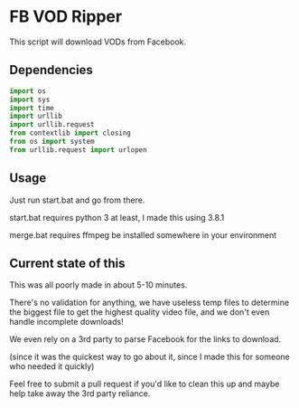 # FB VOD Ripper

This script will download VODs from Facebook.

## Dependencies


```python
import os
import sys
import time
import urllib
import urllib.request
from contextlib import closing
from os import system
from urllib.request import urlopen
```

## Usage

Just run start.bat and go from there.

start.bat requires python 3 at least, I made this using 3.8.1

merge.bat requires ffmpeg be installed somewhere in your environment

## Current state of this
This was all poorly made in about 5-10 minutes.

There's no validation for anything, we have useless temp files to determine the biggest file to get the highest quality video file, and we don't even handle incomplete downloads!

We even rely on a 3rd party to parse Facebook for the links to download. 

(since it was the quickest way to go about it, since I made this for someone who needed it quickly)

Feel free to submit a pull request if you'd like to clean this up and maybe help take away the 3rd party reliance.
